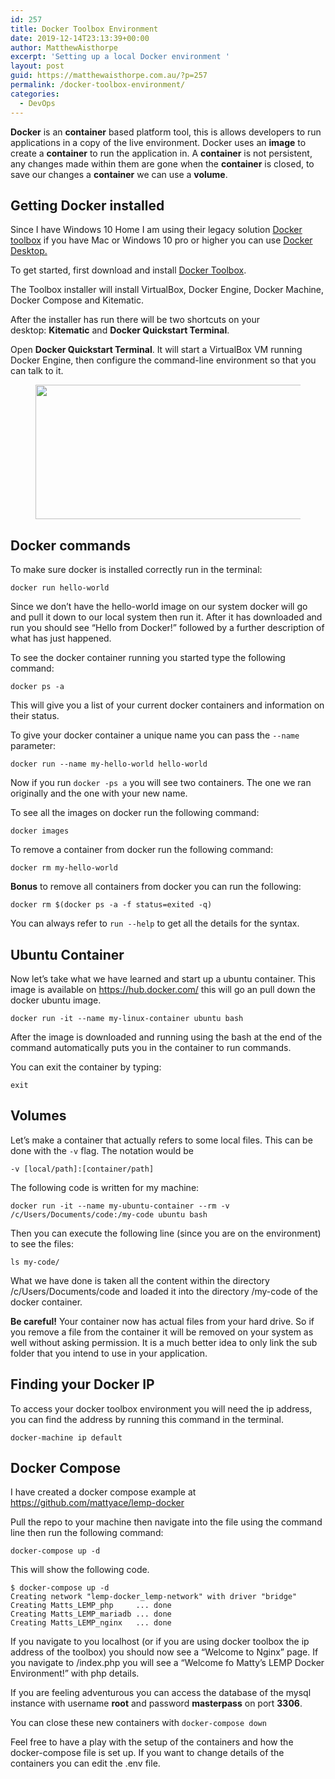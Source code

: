 ```yaml
---
id: 257
title: Docker Toolbox Environment
date: 2019-12-14T23:13:39+00:00
author: MatthewAisthorpe
excerpt: 'Setting up a local Docker environment '
layout: post
guid: https://matthewaisthorpe.com.au/?p=257
permalink: /docker-toolbox-environment/
categories:
  - DevOps
---
```

**Docker** is an **container** based platform tool, this is allows developers to run applications in a copy of the live environment. Docker uses an **image** to create a **container** to run the application in. A **container** is not persistent, any changes made within them are gone when the **container** is closed, to save our changes a **container** we can use a **volume**. 

## Getting Docker installed

Since I have Windows 10 Home I am using their legacy solution [Docker toolbox](https://docs.docker.com/toolbox/) if you have Mac or Windows 10 pro or higher you can use [Docker Desktop.](https://www.docker.com/products/developer-tools) 

To get started, first download and install&nbsp;[Docker Toolbox](https://www.docker.com/docker-toolbox).

The Toolbox installer will install VirtualBox, Docker Engine, Docker Machine, Docker Compose and Kitematic.

After the installer has run there will be two shortcuts on your desktop:&nbsp;**Kitematic**&nbsp;and&nbsp;**Docker Quickstart Terminal**.

Open **Docker Quickstart Terminal**. It will start a VirtualBox VM running Docker Engine, then configure the command-line environment so that you can talk to it. <figure class="wp-block-image size-large">

<img loading="lazy" width="578" height="215" src="https://matthewaisthorpe.com.au/wp-content/uploads/2019/12/docker-whale.jpg" alt="" class="wp-image-285" srcset="https://matthewaisthorpe.com.au/wp-content/uploads/2019/12/docker-whale.jpg 578w, https://matthewaisthorpe.com.au/wp-content/uploads/2019/12/docker-whale-300x112.jpg 300w" sizes="(max-width: 578px) 100vw, 578px" /> </figure> 

## Docker commands

To make sure docker is installed correctly run in the terminal:

<pre class="wp-block-code"><code>docker run hello-world</code></pre>

Since we don&#8217;t have the hello-world image on our system docker will go and pull it down to our local system then run it. After it has downloaded and run you should see &#8220;Hello from Docker!&#8221; followed by a further description of what has just happened.

To see the docker container running you started type the following command:

<pre class="wp-block-code"><code>docker ps -a</code></pre>

This will give you a list of your current docker containers and information on their status.

To give your docker container a unique name you can pass the `--name` parameter:

<pre class="wp-block-code"><code>docker run --name my-hello-world hello-world</code></pre>

Now if you run `docker -ps a` you will see two containers. The one we ran originally and the one with your new name.

To see all the images on docker run the following command:

<pre class="wp-block-code"><code>docker images</code></pre>

To remove a container from docker run the following command:

<pre class="wp-block-code"><code>docker rm my-hello-world</code></pre>

**Bonus** to remove all containers from docker you can run the following:

<pre class="wp-block-code"><code>docker rm $(docker ps -a -f status=exited -q)</code></pre>

You can always refer to&nbsp;`run --help`&nbsp;to get all the details for the syntax. 

## Ubuntu Container

Now let&#8217;s take what we have learned and start up a ubuntu container. This image is available on <https://hub.docker.com/> this will go an pull down the docker ubuntu image.

<pre class="wp-block-code"><code>docker run -it --name my-linux-container ubuntu bash</code></pre>

After the image is downloaded and running using the bash at the end of the command automatically puts you in the container to run commands.

You can exit the container by typing:

<pre class="wp-block-code"><code>exit</code></pre>

## Volumes

Let&#8217;s make a container that actually refers to some local files. This can be done with the&nbsp;`-v`&nbsp;flag. The notation would be

<pre class="wp-block-code"><code>-v [local/path]:[container/path]</code></pre>

The following code is written for my machine:

<pre class="wp-block-code"><code>docker run -it --name my-ubuntu-container --rm -v /c/Users/Documents/code:/my-code ubuntu bash</code></pre>

Then you can execute the following line (since you are on the environment) to see the files:

<pre class="wp-block-code"><code>ls my-code/</code></pre>

What we have done is taken all the content within the directory /c/Users/Documents/code and loaded it into the directory /my-code of the docker container.

**Be careful!** Your container now has actual files from your hard drive. So if you remove a file from the container it will be removed on your system as well without asking permission. It is a much better idea to only link the sub folder that you intend to use in your application.

## Finding your Docker IP

To access your docker toolbox environment you will need the ip address, you can find the address by running this command in the terminal.

<pre class="wp-block-code"><code>docker-machine ip default</code></pre>

## Docker Compose

I have created a docker compose example at <https://github.com/mattyace/lemp-docker> 

Pull the repo to your machine then navigate into the file using the command line then run the following command:

<pre class="wp-block-code"><code>docker-compose up -d</code></pre>

This will show the following code.

<pre class="wp-block-code"><code>$ docker-compose up -d
Creating network "lemp-docker_lemp-network" with driver "bridge"
Creating Matts_LEMP_php     ... done                                                                                                                                       Creating Matts_LEMP_mariadb ... done                                                                                                                                       Creating Matts_LEMP_nginx   ... done </code></pre>

If you navigate to you localhost (or if you are using docker toolbox the ip address of the toolbox) you should now see a &#8220;Welcome to Nginx&#8221; page. If you navigate to /index.php you will see a &#8220;Welcome fo Matty&#8217;s LEMP Docker Environment!&#8221; with php details.

If you are feeling adventurous you can access the database of the mysql instance with username **root** and password **masterpass** on port **3306**.

You can close these new containers with `docker-compose down`

Feel free to have a play with the setup of the containers and how the docker-compose file is set up. If you want to change details of the containers you can edit the .env file.